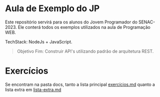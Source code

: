 # Aula de Exemplo do JP

Este repositório servirá para os alunos do Jovem Programador do SENAC-2023.
Ele conterá todos os exemplos utilizados na aula de Programação WEB.

TechStack: NodeJs + JavaScript.

> Objetivo Fim: Construir API's utilizando padrão de arquitetura REST.

# Exercícios

Se encontram na pasta docs, tanto a lista principal [exercícios.md](./docs/exercicios.md) quanto a 
lista extra em [lista-extra.md](./docs/lista-extra.md)
